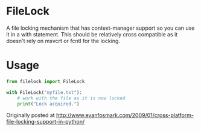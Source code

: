 FileLock
========

A file locking mechanism that has context-manager support so 
you can use it in a with statement. This should be relatively cross
compatible as it doesn't rely on msvcrt or fcntl for the locking.

Usage
=====

```python
from filelock import FileLock

with FileLock("myfile.txt"):
    # work with the file as it is now locked
    print("Lock acquired.")
```


Originally posted at http://www.evanfosmark.com/2009/01/cross-platform-file-locking-support-in-python/
